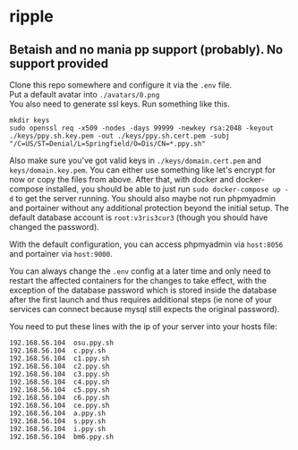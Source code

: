 # ripple

## Betaish and no mania pp support (probably). No support provided

Clone this repo somewhere and configure it via the `.env` file.  
Put a default avatar into `./avatars/0.png`  
You also need to generate ssl keys. Run something like this.  
```
mkdir keys
sudo openssl req -x509 -nodes -days 99999 -newkey rsa:2048 -keyout ./keys/ppy.sh.key.pem -out ./keys/ppy.sh.cert.pem -subj "/C=US/ST=Denial/L=Springfield/O=Dis/CN=*.ppy.sh"
```

Also make sure you've got valid keys in `./keys/domain.cert.pem` and `keys/domain.key.pem`. You can either use something like let's encrypt for now or copy the files from above. After that, with docker and docker-compose installed, you should be able to just run `sudo docker-compose up -d` to get the server running. You should also maybe not run phpmyadmin and portainer without any additional protection beyond the initial setup. The default database account is `root:v3ris3cur3` (though you should have changed the password).

With the default configuration, you can access phpmyadmin via `host:8056` and portainer via `host:9000`.

You can always change the `.env` config at a later time and only need to restart the affected containers for the changes to take effect, with the exception of the database password which is stored inside the database after the first launch and thus requires additional steps (ie none of your services can connect because mysql still expects the original password).  

You need to put these lines with the ip of your server into your hosts file:
```
192.168.56.104	osu.ppy.sh
192.168.56.104	c.ppy.sh
192.168.56.104	c1.ppy.sh
192.168.56.104	c2.ppy.sh
192.168.56.104	c3.ppy.sh
192.168.56.104	c4.ppy.sh
192.168.56.104	c5.ppy.sh
192.168.56.104	c6.ppy.sh
192.168.56.104	ce.ppy.sh
192.168.56.104	a.ppy.sh
192.168.56.104	s.ppy.sh
192.168.56.104	i.ppy.sh
192.168.56.104	bm6.ppy.sh
```
